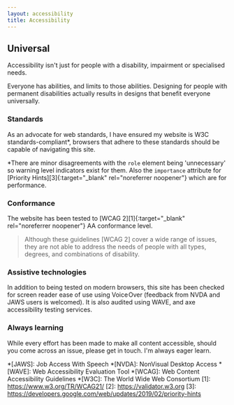 ```yaml
---
layout: accessibility
title: Accessibility
---
```

## Universal

Accessibility isn't just for people with a disability, impairment or specialised needs.

Everyone has abilities, and limits to those abilities. Designing for people with permanent disabilities actually results in designs that benefit everyone universally.

### Standards

As an advocate for web standards, I have ensured my website is W3C standards-compliant*, browsers that adhere to these standards should be capable of navigating this site.

*There are minor disagreements with the `role` element being 'unnecessary' so warning level indicators exist for them. Also the `importance` attribute for [Priority Hints][3]{:target="_blank" rel="noreferrer noopener"} which are for performance.

### Conformance

The website has been tested to [WCAG 2][1]{:target="_blank" rel="noreferrer noopener"} AA conformance level.

> Although these guidelines [WCAG 2] cover a wide range of issues, they are not able to address the needs of people with all types, degrees, and combinations of disability.

### Assistive technologies

In addition to being tested on modern browsers, this site has been checked for screen reader ease of use using Voice Over (feedback from NVDA and JAWS users is welcomed). It is also audited using WAVE, and axe accessibility testing services.

### Always learning

While every effort has been made to make all content accessible, should you come across an issue, please get in touch. I'm always eager learn.


*[JAWS]: Job Access With Speech
*[NVDA]: NonVisual Desktop Access
*[WAVE]: Web Accessibility Evaluation Tool
*[WCAG]: Web Content Accessibility Guidelines
*[W3C]: The World Wide Web Consortium
[1]: https://www.w3.org/TR/WCAG21/
[2]: https://validator.w3.org
[3]: https://developers.google.com/web/updates/2019/02/priority-hints

